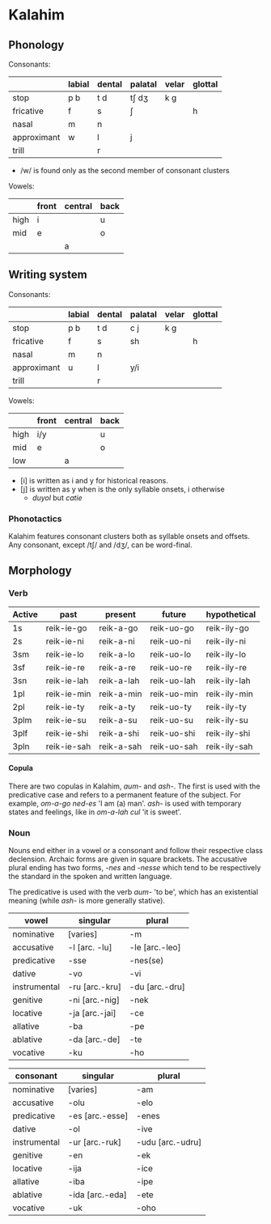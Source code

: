 # Kalahim

## Phonology

Consonants:

|             | labial | dental | palatal | velar | glottal |
|-------------|--------|--------|---------|-------|---------|
| stop        | p b    | t d    | tʃ dʒ   | k g   |         |
| fricative   | f      | s      | ʃ       |       | h       |
| nasal       | m      | n      |         |       |         |
| approximant | w      | l      | j       |       |         |
| trill       |        | r      |         |       |         |

* /w/ is found only as the second member of consonant clusters

Vowels:

|      | front | central | back |
|------|-------|---------|------|
| high | i     |         | u    |
| mid  | e     |         | o    |
|      |       | a       |      |

## Writing system

Consonants:

|             | labial | dental | palatal | velar | glottal |
|-------------|--------|--------|---------|-------|---------|
| stop        | p b    | t d    | c j     | k g   |         |
| fricative   | f      | s      | sh      |       | h       |
| nasal       | m      | n      |         |       |         |
| approximant | u      | l      | y/i     |       |         |
| trill       |        | r      |         |       |         |

Vowels:

|      | front | central | back |
|------|-------|---------|------|
| high | i/y   |         | u    |
| mid  | e     |         | o    |
| low  |       | a       |      |

* [i] is written as i and y for historical reasons.
* [j] is written as y when is the only syllable onsets, i otherwise
  * *duyol* but *catie*

### Phonotactics

Kalahim features consonant clusters both as syllable onsets and offsets. Any consonant, except /tʃ/ and /dʒ/, can be word-final.

## Morphology

### Verb

| Active | past   | present | future    | hypothetical  |
|--------|-----------|----------|-----------|------------|
| 1s     | reik-ie-go  | reik-a-go  | reik-uo-go  | reik-ily-go  |
| 2s     | reik-ie-ni  | reik-a-ni  | reik-uo-ni  | reik-ily-ni  |
| 3sm    | reik-ie-lo  | reik-a-lo  | reik-uo-lo  | reik-ily-lo  |
| 3sf    | reik-ie-re  | reik-a-re  | reik-uo-re  | reik-ily-re  |
| 3sn    | reik-ie-lah | reik-a-lah | reik-uo-lah | reik-ily-lah |
| 1pl    | reik-ie-min | reik-a-min | reik-uo-min | reik-ily-min |
| 2pl    | reik-ie-ty  | reik-a-ty  | reik-uo-ty  | reik-ily-ty  |
| 3plm   | reik-ie-su  | reik-a-su  | reik-uo-su  | reik-ily-su  |
| 3plf   | reik-ie-shi | reik-a-shi | reik-uo-shi | reik-ily-shi |
| 3pln   | reik-ie-sah | reik-a-sah | reik-uo-sah | reik-ily-sah |

#### Copula

There are two copulas in Kalahim, *aum-* and *ash-*. The first is used with the predicative case and refers to a permanent feature of the subject. For example, *om-a-go ned-es* 'I am (a) man'. *ash-* is used with temporary states and feelings, like in *om-a-lah cul* 'it is sweet'.

### Noun

Nouns end either in a vowel or a consonant and follow their respective class declension. Archaic forms are given in square brackets. The accusative plural ending has two forms, -*nes* and -*nesse* which tend to be respectively the standard in the spoken and written language.

The predicative is used with the verb *aum-* 'to be', which has an existential meaning (while *ash*- is more generally stative).

| vowel         | singular       |   plural       |
|---------------|----------------|----------------|
| nominative    | [varies]       | -m             |
| accusative    | -l [arc. -lu]  | -le [arc.-leo] |
| predicative   | -sse           | -nes(se)       |
| dative        | -vo            | -vi            |
| instrumental  | -ru [arc.-kru] | -du [arc.-dru] |
| genitive      | -ni [arc.-nig] | -nek           |
| locative      | -ja [arc.-jai] | -ce            |
| allative      | -ba            | -pe            |
| ablative      | -da [arc.-de]  | -te            |
| vocative      | -ku            | -ho            |

| consonant     | singular        | plural           |
|---------------|-----------------|------------------|
| nominative    | [varies]        | -am              |
| accusative    | -olu            | -elo             |
| predicative   | -es [arc.-esse] | -enes            |
| dative        | -ol             | -ive             |
| instrumental  | -ur [arc.-ruk]  | -udu [arc.-udru] |
| genitive      | -en             | -ek              |
| locative      | -ija            | -ice             |
| allative      | -iba            | -ipe             |
| ablative      | -ida [arc.-eda] | -ete             |
| vocative      | -uk             | -oho             |
